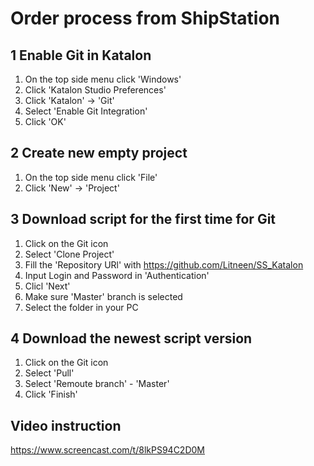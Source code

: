 # Order process from ShipStation

## 1 Enable Git in Katalon
1. On the top side menu click 'Windows'
2. Click 'Katalon Studio Preferences'
3. Click 'Katalon' -> 'Git'
4. Select 'Enable Git Integration'
5. Click 'OK'

## 2 Create new empty project
1. On the top side menu click 'File'
2. Click 'New' -> 'Project'

## 3 Download script for the first time for Git
1. Click on the Git icon
2. Select 'Clone Project'
3. Fill the 'Repository URl' with https://github.com/Litneen/SS_Katalon
4. Input Login and Password in 'Authentication'
5. Clicl 'Next'
6. Make sure 'Master' branch is selected
7. Select the folder in your PC

## 4 Download the newest script version
1. Click on the Git icon
2. Select 'Pull'
3. Select 'Remoute branch' - 'Master'
4. Click 'Finish'

## Video instruction
https://www.screencast.com/t/8lkPS94C2D0M

